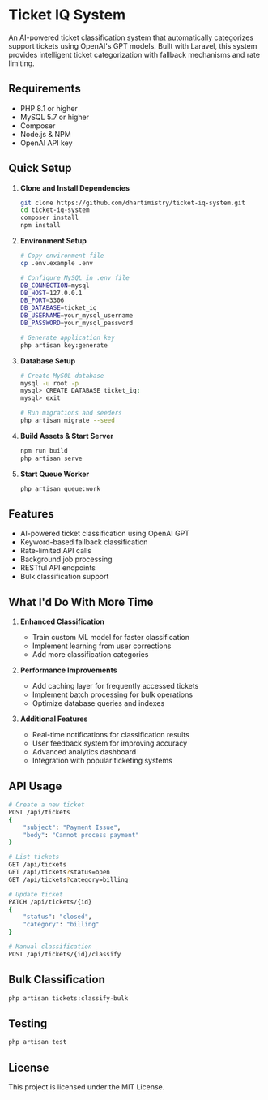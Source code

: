 # Ticket IQ System

An AI-powered ticket classification system that automatically categorizes support tickets using OpenAI's GPT models. Built with Laravel, this system provides intelligent ticket categorization with fallback mechanisms and rate limiting.

## Requirements

- PHP 8.1 or higher
- MySQL 5.7 or higher
- Composer
- Node.js & NPM
- OpenAI API key

## Quick Setup

1. **Clone and Install Dependencies**
   ```bash
   git clone https://github.com/dhartimistry/ticket-iq-system.git
   cd ticket-iq-system
   composer install
   npm install
   ```

2. **Environment Setup**
   ```bash
   # Copy environment file
   cp .env.example .env
   
   # Configure MySQL in .env file
   DB_CONNECTION=mysql
   DB_HOST=127.0.0.1
   DB_PORT=3306
   DB_DATABASE=ticket_iq
   DB_USERNAME=your_mysql_username
   DB_PASSWORD=your_mysql_password
   
   # Generate application key
   php artisan key:generate
   ```

3. **Database Setup**
   ```bash
   # Create MySQL database
   mysql -u root -p
   mysql> CREATE DATABASE ticket_iq;
   mysql> exit
   
   # Run migrations and seeders
   php artisan migrate --seed
   ```

4. **Build Assets & Start Server**
   ```bash
   npm run build
   php artisan serve
   ```

5. **Start Queue Worker**
   ```bash
   php artisan queue:work
   ```

## Features

- AI-powered ticket classification using OpenAI GPT
- Keyword-based fallback classification
- Rate-limited API calls
- Background job processing
- RESTful API endpoints
- Bulk classification support

## What I'd Do With More Time

1. **Enhanced Classification**
   - Train custom ML model for faster classification
   - Implement learning from user corrections
   - Add more classification categories

2. **Performance Improvements**
   - Add caching layer for frequently accessed tickets
   - Implement batch processing for bulk operations
   - Optimize database queries and indexes

3. **Additional Features**
   - Real-time notifications for classification results
   - User feedback system for improving accuracy
   - Advanced analytics dashboard
   - Integration with popular ticketing systems

## API Usage

```bash
# Create a new ticket
POST /api/tickets
{
    "subject": "Payment Issue",
    "body": "Cannot process payment"
}

# List tickets
GET /api/tickets
GET /api/tickets?status=open
GET /api/tickets?category=billing

# Update ticket
PATCH /api/tickets/{id}
{
    "status": "closed",
    "category": "billing"
}

# Manual classification
POST /api/tickets/{id}/classify
```

## Bulk Classification
```bash
php artisan tickets:classify-bulk
```

## Testing
```bash
php artisan test
```

## License

This project is licensed under the MIT License.
